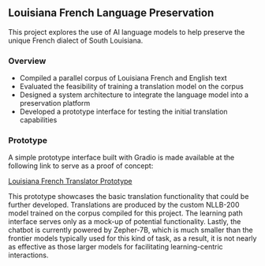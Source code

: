 ## Louisiana French Language Preservation
This project explores the use of AI language models to help preserve the unique French dialect of South Louisiana.

### Overview
- Compiled a parallel corpus of Louisiana French and English text
- Evaluated the feasibility of training a translation model on the corpus
- Designed a system architecture to integrate the language model into a preservation platform
- Developed a prototype interface for testing the initial translation capabilities

### Prototype
A simple prototype interface built with Gradio is made available at the following link to serve as a proof of concept:

[Louisiana French Translator Prototype](https://huggingface.co/spaces/c-walls/Louisiana-French)

This prototype showcases the basic translation functionality that could be further developed. Translations are produced by the custom NLLB-200 model trained on the corpus compiled for this project. The learning path interface serves only as a mock-up of potential functionality. Lastly, the chatbot is currently powered by Zepher-7B, which is much smaller than the frontier models typically used for this kind of task, as a result, it is not nearly as effective as those larger models for facilitating learning-centric interactions.
